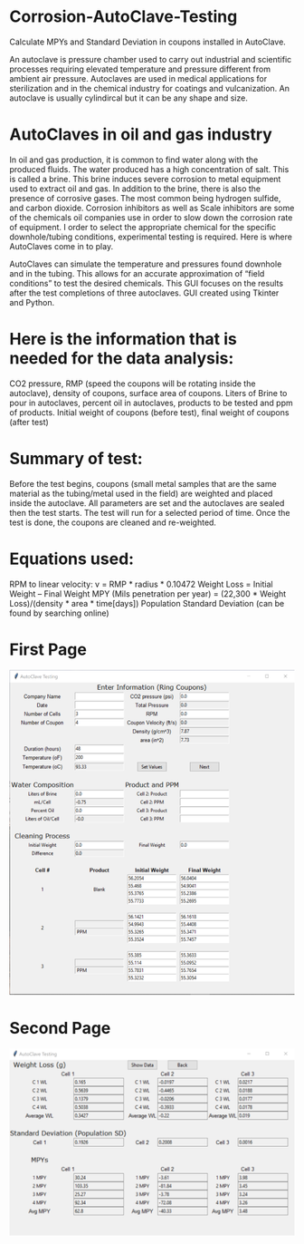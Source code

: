# Corrosion-AutoClave-Testing
Calculate MPYs and Standard Deviation in coupons installed in AutoClave. 

An autoclave is pressure chamber used to carry out industrial and scientific processes requiring elevated temperature and pressure different from ambient air pressure. Autoclaves are used in medical applications for sterilization and in the chemical industry for coatings and vulcanization. An autoclave is usually cylindircal but it can be any shape and size.

# AutoClaves in oil and gas industry

In oil and gas production, it is common to find water along with the produced fluids. The water produced has a high concentration of salt. This is called a brine. This brine induces severe corrosion to metal equipment used to extract oil and gas. In addition to the brine, there is also the presence of corrosive gases. The most common being hydrogen sulfide, and carbon dioxide. 
Corrosion inhibitors as well as Scale inhibitors are some of the chemicals oil companies use in order to slow down the corrosion rate of equipment. I order to select the appropriate chemical for the specific downhole/tubing conditions, experimental testing is required. Here is where AutoClaves come in to play. 

AutoClaves can simulate the temperature and pressures found downhole and in the tubing. This allows for an accurate approximation of “field conditions” to test the desired chemicals. 
This GUI focuses on the results after the test completions of three autoclaves.  GUI created using Tkinter and Python. 

# Here is the information that is needed for the data analysis:

CO2 pressure, RMP (speed the coupons will be rotating inside the autoclave), density of coupons, surface area of coupons.
Liters of Brine to pour in autoclaves, percent oil in autoclaves, products to be tested and ppm of products. 
Initial weight of coupons (before test), final weight of coupons (after test)

# Summary of test:

Before the test begins, coupons (small metal samples that are the same material as the tubing/metal used in the field) are weighted and placed inside the autoclave. All parameters are set and the autoclaves are sealed then the test starts. The test will run for a selected period of time. Once the test is done, the coupons are cleaned and re-weighted. 

# Equations used: 

RPM to linear velocity:	v = RMP * radius * 0.10472
Weight Loss = Initial Weight – Final Weight 
MPY (Mils penetration per year) = (22,300 * Weight Loss)/(density * area * time[days])
Population Standard Deviation (can be found by searching online)

# First Page
![alt text](https://github.com/cerdamario13/Corrosion-AutoClave-Testing/blob/master/AutoClave_FirstPage_Github.png)

# Second Page
![alt text](https://github.com/cerdamario13/Corrosion-AutoClave-Testing/blob/master/AutoClave_SecondPage_Github.png)

